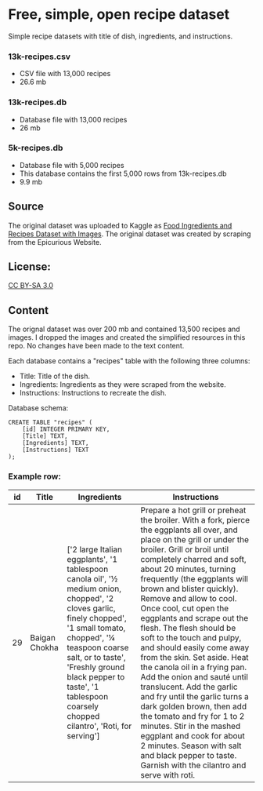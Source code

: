 # Free, simple, open recipe dataset
Simple recipe datasets with title of dish, ingredients, and instructions.

### 13k-recipes.csv
- CSV file with 13,000 recipes
- 26.6 mb

### 13k-recipes.db
- Database file with 13,000 recipes
- 26 mb

### 5k-recipes.db
- Database file with 5,000 recipes
- This database contains the first 5,000 rows from 13k-recipes.db
- 9.9 mb

## Source
The original dataset was uploaded to Kaggle as [Food Ingredients and Recipes Dataset with Images](https://www.kaggle.com/datasets/pes12017000148/food-ingredients-and-recipe-dataset-with-images). The original dataset was created by scraping from the Epicurious Website.

## License:
[CC BY-SA 3.0](https://creativecommons.org/licenses/by-sa/3.0/)

## Content
The orignal dataset was over 200 mb and contained 13,500 recipes and images. I dropped the images and created the simplified resources in this repo. No changes have been made to the text content.

Each database contains a "recipes" table with the following three columns:
- Title: Title of the dish.
- Ingredients: Ingredients as they were scraped from the website.
- Instructions: Instructions to recreate the dish.

Database schema:
```
CREATE TABLE "recipes" (
    [id] INTEGER PRIMARY KEY,
    [Title] TEXT,
    [Ingredients] TEXT,
    [Instructions] TEXT
);
```

### Example row:
| id | Title | Ingredients | Instructions |
| --- | --- | --- | --- |
| 29 | Baigan Chokha | ['2 large Italian eggplants', '1 tablespoon canola oil', '½ medium onion, chopped', '2 cloves garlic, finely chopped', '1 small tomato, chopped', '¼ teaspoon coarse salt, or to taste', 'Freshly ground black pepper to taste', '1 tablespoon coarsely chopped cilantro', 'Roti, for serving'] | Prepare a hot grill or preheat the broiler. With a fork, pierce the eggplants all over, and place on the grill or under the broiler. Grill or broil until completely charred and soft, about 20 minutes, turning frequently (the eggplants will brown and blister quickly). Remove and allow to cool. Once cool, cut open the eggplants and scrape out the flesh. The flesh should be soft to the touch and pulpy, and should easily come away from the skin. Set aside. Heat the canola oil in a frying pan. Add the onion and sauté until translucent. Add the garlic and fry until the garlic turns a dark golden brown, then add the tomato and fry for 1 to 2 minutes. Stir in the mashed eggplant and cook for about 2 minutes. Season with salt and black pepper to taste. Garnish with the cilantro and serve with roti. |